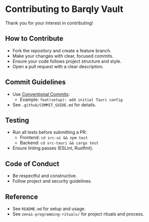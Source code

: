 # Contributing to Barqly Vault

Thank you for your interest in contributing!

## How to Contribute
- Fork the repository and create a feature branch.
- Make your changes with clear, focused commits.
- Ensure your code follows project structure and style.
- Open a pull request with a clear description.

## Commit Guidelines
- Use [Conventional Commits](https://www.conventionalcommits.org/):
  - Example: `feat(setup): add initial Tauri config`
- See `.github/COMMIT_GUIDE.md` for details.

## Testing
- Run all tests before submitting a PR:
  - Frontend: `cd src-ui && npm test`
  - Backend: `cd src-tauri && cargo test`
- Ensure linting passes (ESLint, Rustfmt).

## Code of Conduct
- Be respectful and constructive.
- Follow project and security guidelines.

## Reference
- See `README.md` for setup and usage.
- See `zenai-programming-rituals/` for project rituals and process. 